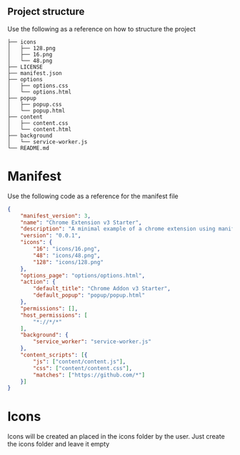 ## Project structure

Use the following as a reference on how to structure the project

```
├── icons
│   ├── 128.png
│   ├── 16.png
│   └── 48.png
├── LICENSE
├── manifest.json
├── options
│   ├── options.css
│   └── options.html
├── popup
│   ├── popup.css
│   └── popup.html
├── content
│   ├── content.css
│   └── content.html
├── background
│   └── service-worker.js
└── README.md
```

# Manifest

Use the following code as a reference for the manifest file

```json
{
    "manifest_version": 3,
    "name": "Chrome Extension v3 Starter",
    "description": "A minimal example of a chrome extension using manifest v3",
    "version": "0.0.1",
    "icons": {
        "16": "icons/16.png",
        "48": "icons/48.png",
        "128": "icons/128.png"
    },
    "options_page": "options/options.html",
    "action": {
        "default_title": "Chrome Addon v3 Starter",
        "default_popup": "popup/popup.html"
    },
    "permissions": [],
    "host_permissions": [
        "*://*/*"
    ],
    "background": {
        "service_worker": "service-worker.js"
    },
    "content_scripts": [{
        "js": ["content/content.js"],
        "css": ["content/content.css"],
        "matches": ["https://github.com/*"]
    }]
}
```

# Icons

Icons will be created an placed in the icons folder by the user. Just create the icons folder and leave it empty